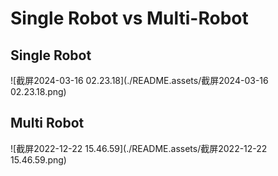 # **Single Robot** vs Multi-Robot



## Single Robot

![截屏2024-03-16 02.23.18](./README.assets/截屏2024-03-16 02.23.18.png)

## Multi Robot

![截屏2022-12-22 15.46.59](./README.assets/截屏2022-12-22 15.46.59.png)